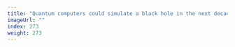 ```yaml
---
title: "Quantum computers could simulate a black hole in the next decade"
imageUrl: ""
index: 273
weight: 273
---
```

